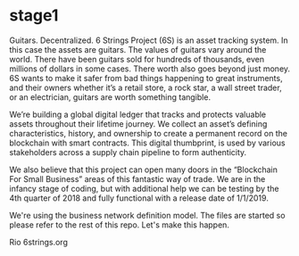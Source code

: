 # stage1
Guitars. Decentralized.
6 Strings Project (6S) is an asset tracking system. In this case the assets are guitars. 
The values of guitars vary around the world. There have been guitars sold for hundreds of thousands, even millions of dollars in some cases. There worth also goes beyond just money. 
6S wants to make it safer from bad things happening to great instruments, and their owners whether it’s a retail store, a rock star, a wall street trader, or an electrician, guitars are worth something tangible.  

We’re building a global digital ledger that tracks and protects valuable assets throughout their lifetime journey. We collect an asset’s defining characteristics, history, and ownership to create a permanent record on the blockchain with smart contracts. This digital thumbprint, is used by various stakeholders across a supply chain pipeline to form authenticity.

We also believe that this project can open many doors in the “Blockchain For Small Business” areas of this fantastic way of trade.
We are in the infancy stage of coding, but with additional help we can be testing by the 4th quarter of 2018 and fully functional with a release date of 1/1/2019.

We're using the business network definition model. The files are started so please refer to the rest of this repo. Let's make this happen. 

Rio
6strings.org 
